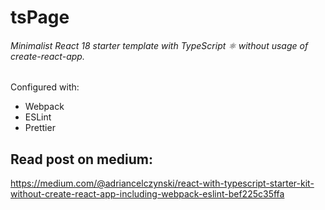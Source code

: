 # tsPage
###### Minimalist React 18 starter template with TypeScript ⚛ without usage of create-react-app.

Configured with:
- Webpack
- ESLint
- Prettier

## Read post on medium:
https://medium.com/@adriancelczynski/react-with-typescript-starter-kit-without-create-react-app-including-webpack-eslint-bef225c35ffa
